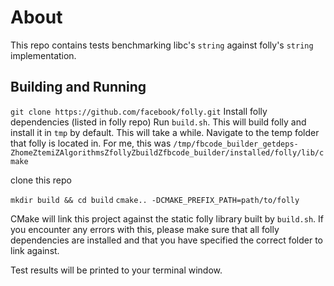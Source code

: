 

# About
This repo contains tests benchmarking libc's ```string``` against folly's ```string``` implementation.

## Building and Running
```git clone https://github.com/facebook/folly.git```
Install folly dependencies (listed in folly repo)
Run ```build.sh```. This will build folly and install it in ```tmp``` by default. This will take a while.
Navigate to the temp folder that folly is located in. For me, this was ```/tmp/fbcode_builder_getdeps-ZhomeZtemiZAlgorithmsZfollyZbuildZfbcode_builder/installed/folly/lib/cmake```


clone this repo

```mkdir build && cd build```
```cmake.. -DCMAKE_PREFIX_PATH=path/to/folly```

CMake will link this project against the static folly library built by ```build.sh```. If you encounter any errors with this, please make sure that all folly dependencies are installed and that you have specified the correct folder to link against.

Test results will be printed to your terminal window.